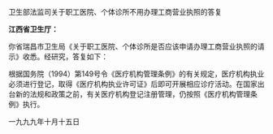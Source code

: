 卫生部法监司关于职工医院、个体诊所不用办理工商营业执照的答复

**江西省卫生厅：**

你省瑞昌市卫生局《关于职工医院、个体诊所是否应该申请办理工商营业执照的请示》收悉。经研究，答复如下：

根据国务院（1994）第149号令《医疗机构管理条例》的有关规定，医疗机构执业必须进行登记，取得《医疗机构执业许可证》后即可开展相应诊疗活动。在国家出台新的法规和政策之前，有关医疗机构登记注册管理，仍按照《医疗机构管理条例》执行。

一九九九年十月十五日
